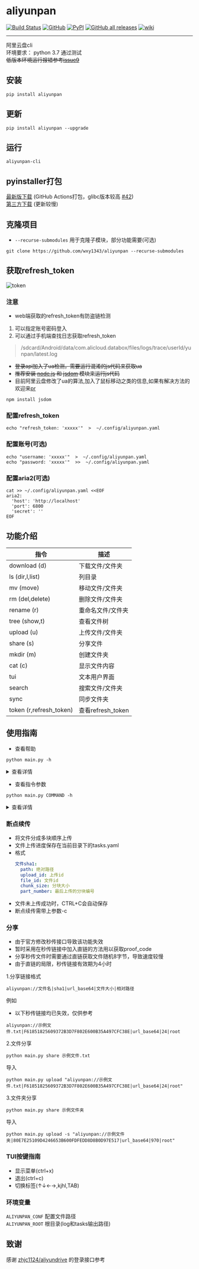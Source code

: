 # aliyunpan

[![Build Status](https://github.com/wxy1343/aliyunpan/workflows/CI/badge.svg)](https://github.com/wxy1343/aliyunpan/actions)
[![GitHub](https://img.shields.io/github/license/wxy1343/aliyunpan)](https://github.com/wxy1343/aliyunpan/blob/main/LICENSE)
[![PyPI](https://img.shields.io/pypi/v/aliyunpan)](https://pypi.org/project/aliyunpan/)
[![GitHub all releases](https://img.shields.io/github/downloads/wxy1343/aliyunpan/total)](https://github.com/wxy1343/aliyunpan/releases/latest/)
[![wiki](https://img.shields.io/badge/-wiki-ff69b4)](https://github.com/wxy1343/aliyunpan/wiki)

---

阿里云盘cli  
环境要求： python 3.7 通过测试  
~~低版本环境运行报错参考~~[~~issue9~~](https://github.com/wxy1343/aliyunpan/issues/9)

## 安装

```shell
pip install aliyunpan
```

## 更新

```shell
pip install aliyunpan --upgrade
```

## 运行

```shell
aliyunpan-cli
```

## pyinstaller打包

[最新版下载](https://github.com/wxy1343/aliyunpan/releases/latest) (GitHub
Actions打包，glibc版本较高 [#42](https://github.com/wxy1343/aliyunpan/issues/42))  
[第三方下载](https://media.cooluc.com/source/aliyunDrive-cli) (更新较慢)

## 克隆项目

* `--recurse-submodules` 用于克隆子模块，部分功能需要(可选)

```shell
git clone https://github.com/wxy1343/aliyunpan --recurse-submodules
```

## 获取refresh_token

![token](https://github.com/wxy1343/aliyunpan/raw/main/token.png)

### 注意

* web端获取的refresh_token有防盗链检测

1. 可以指定账号密码登入
2. 可以通过手机端查找日志获取refresh_token

> /sdcard/Android/data/com.alicloud.databox/files/logs/trace/userId/yunpan/latest.log

* ~~登录api加入了ua检测，需要运行混淆的js代码来获取ua~~
* ~~推荐安装 [node.js](https://nodejs.org) 和 [jsdom](https://github.com/jsdom/jsdom) 模块来运行js代码~~
* 目前阿里云盘修改了ua的算法,加入了鼠标移动之类的信息,如果有解决方法的欢迎来[pr](https://github.com/wxy1343/aliyunpan/pulls)

```shell
npm install jsdom
```

### 配置refresh_token

```shell
echo "refresh_token: 'xxxxx'"  >  ~/.config/aliyunpan.yaml
```

### 配置账号(可选)

```shell
echo "username: 'xxxxx'"  >  ~/.config/aliyunpan.yaml
echo "password: 'xxxxx'"  >>  ~/.config/aliyunpan.yaml
```

### 配置aria2(可选)

```shell
cat >> ~/.config/aliyunpan.yaml <<EOF
aria2:
  'host': 'http://localhost'
  'port': 6800
  'secret': ''
EOF
```

## 功能介绍

|指令                    |描述                           |
|-----------------------|------------------------------|
|download (d)           |下载文件/文件夹                  |
|ls (dir,l,list)        |列目录                         |
|mv (move)              |移动文件/文件夹                  |
|rm (del,delete)        |删除文件/文件夹                  |
|rename (r)             |重命名文件/文件夹                |
|tree (show,t)          |查看文件树                      |
|upload (u)             |上传文件/文件夹                  |
|share (s)              |分享文件                        |
|mkdir (m)              |创建文件夹                      |
|cat (c)                |显示文件内容                    |
|tui                    |文本用户界面                    |
|search                 |搜索文件/文件夹                 |
|sync                   |同步文件夹                     |
|token (r,refresh_token)|查看refresh_token             |

## 使用指南

* 查看帮助

```shell
python main.py -h
```

<details>
    <summary>查看详情</summary>
    <table>
        <tbody>
            <tr>
                <td>参数</td>
                <td>描述</td>
            </tr>
            <tr>
                <td>-h, --help</td>
                <td>查看帮助</td>
            </tr>
            <tr>
                <td>--version</td>
                <td>查看版本</td>
            </tr>
            <tr>
                <td>-c, --config-file</td>
                <td>指定配置文件</td>
            </tr>
            <tr>
                <td>-t, --refresh-token</td>
                <td>指定REFRESH_TOKEN</td>
            </tr>
            <tr>
                <td>-u, --username</td>
                <td>指定账号</td>
            </tr>
            <tr>
                <td>-p, --password</td>
                <td>指定密码</td>
            </tr>
            <tr>
                <td>-d, --depth</td>
                <td>文件递归深度</td>
            </tr>
            <tr>
                <td>-T, --timeout</td>
                <td>请求超时时间(秒)</td>
            </tr>
            <tr>
                <td>-id, --drive-id</td>
                <td>指定drive_id</td>
            </tr>
            <tr>
                <td>-a, --album</td>
                <td>是否访问相册</td>
            </tr>
            <tr>
                <td>-s, --share-id</td>
                <td>指定分享id</td>
            </tr>
            <tr>
                <td>-sp, --share-pwd</td>
                <td>指定分享密码</td>
            </tr>
            <tr>
                <td>-f, --filter-file</td>
                <td>过滤文件(多个)</td>
            </tr>
            <tr>
                <td>-w, --whitelist</td>
                <td>使用白名单过滤文件</td>
            </tr>
            <tr>
                <td>-m, --match</td>
                <td>指定使用正则匹配文件</td>
            </tr>
        </tbody>
    </table>
</details>

* 查看指令参数

```shell
python main.py COMMAND -h
```

<details>
    <summary>查看详情</summary>
    <table>
        <tbody>
            <tr>
                <td>指令</td>
                <td>参数</td>
                <td>描述</td>
            </tr>
            <tr>
                <td>download</td>
                <td>-p, --file</td>
                <td>选择文件(多个)</td>
            </tr>
            <tr>
                <td>download</td>
                <td>-s, --share</td>
                <td>指定分享的序列文件</td>
            </tr>
            <tr>
                <td>download</td>
                <td>-cs, --chunk-size</td>
                <td>分块大小(字节)</td>
            </tr> 
            <tr>
                <td>download</td>
                <td>-a, --aria2</td>
                <td>发送到aria2</td>
            </tr> 
            <tr>
                <td>ls,search</td>
                <td>-l</td>
                <td>查看详情</td>
            </tr>        
            <tr>
                <td>share</td>
                <td>-p, --file</td>
                <td>指定文件(多个)</td>
            </tr> 
            <tr>
                <td>share</td>
                <td>-f, --file-id</td>
                <td>指定file_id(多个)</td>
            </tr>        
            <tr>
                <td>share</td>
                <td>-t, --expire-sec</td>
                <td>分享过期时间(秒)，默认最大14400</td>
            </tr>
            <tr>
                <td>share</td>
                <td>-l, --share-link</td>
                <td>输出分享链接</td>
            </tr>        
            <tr>
                <td>share</td>
                <td>-d, --download-link</td>
                <td>输出下载链接</td>
            </tr>        
            <tr>
                <td>share</td>
                <td>-s, --save</td>
                <td>保存序列文件到云盘和本地</td>
            </tr>        
            <tr>
                <td>share</td>
                <td>-S, --share-official</td>
                <td>官方分享功能(需要账号支持)</td>
            </tr>         
            <tr>
                <td>upload</td>
                <td>-p, --file</td>
                <td>选择文件(多个)</td>
            </tr>        
            <tr>
                <td>upload,sync</td>
                <td>-t, --time-out</td>
                <td>分块上传超时时间(秒)</td>
            </tr>        
            <tr>
                <td>upload,sync</td>
                <td>-r, --retry</td>
                <td>上传失败重试次数</td>
            </tr>        
            <tr>
                <td>upload</td>
                <td>-f, --force</td>
                <td>强制覆盖文件</td>
            </tr>
            <tr>
                <td>upload</td>
                <td>-s, --share</td>
                <td>指定分享的序列文件</td>
            </tr> 
            <tr>
                <td>upload,sync</td>
                <td>-cs, --chunk-size</td>
                <td>分块大小(字节)</td>
            </tr> 
            <tr>
                <td>upload</td>
                <td>-c</td>
                <td>断点续传</td>
            </tr>        
            <tr>
                <td>cat</td>
                <td>-e, --encoding</td>
                <td>文件编码</td>
            </tr>        
            <tr>
                <td>sync</td>
                <td>-st, --sync-time</td>
                <td>同步间隔时间</td>
            </tr>        
            <tr>
                <td>sync</td>
                <td>--no-delete, -n</td>
                <td>不删除云盘文件(默认)</td>
            </tr>        
            <tr>
                <td>sync</td>
                <td>-d, --delete</td>
                <td>允许删除云盘文件</td>
            </tr>        
            <tr>
                <td>token</td>
                <td>--refresh, -r</td>
                <td>刷新配置文件token</td>
            </tr>        
            <tr>
                <td>token</td>
                <td>--refresh-time, -t</td>
                <td>自动刷新token间隔时间(秒)</td>
            </tr>        
            <tr>
                <td>change</td>
                <td>--change, -c</td>
                <td>设置新的refresh_token</td>
            </tr>
        </tbody>
    </table>
</details>

### 断点续传

* 将文件分成多块顺序上传
* 文件上传进度保存在当前目录下的tasks.yaml
* 格式
  ```yaml
  文件sha1:
    path: 绝对路径
    upload_id: 上传id
    file_id: 文件id
    chunk_size: 分块大小
    part_number: 最后上传的分块编号
  ```
* 文件未上传成功时，CTRL+C会自动保存
* 断点续传需带上参数-c

### 分享

* 由于官方修改秒传接口导致该功能失效
* 暂时采用在秒传链接中加入直链的方法用以获取proof_code
* 分享秒传文件时需要通过直链获取文件随机8字节，导致速度较慢
* 由于直链的局限，秒传链接有效期为4小时

1.分享链接格式

```
aliyunpan://文件名|sha1|url_base64|文件大小|相对路径
```

例如

* 以下秒传链接均已失效，仅供参考

```
aliyunpan://示例文件.txt|F61851825609372B3D7F802E600B35A497CFC38E|url_base64|24|root
```

2.文件分享

```shell
python main.py share 示例文件.txt 
```

导入

```shell
python main.py upload "aliyunpan://示例文件.txt|F61851825609372B3D7F802E600B35A497CFC38E|url_base64|24|root"
```

3.文件夹分享

```shell
python main.py share 示例文件夹
```

导入

```shell
python main.py upload -s "aliyunpan://示例文件夹|80E7E25109D4246653B600FDFEDD8D8B0D97E517|url_base64|970|root"
```

### TUI按键指南

* 显示菜单(ctrl+x)
* 退出(ctrl+c)
* 切换标签(↑↓←→,kjhl,TAB)

### 环境变量

```ALIYUNPAN_CONF``` 配置文件路径  
```ALIYUNPAN_ROOT``` 根目录(log和tasks输出路径)

## 致谢

感谢 [zhjc1124/aliyundrive](https://github.com/zhjc1124/aliyundrive) 的登录接口参考
